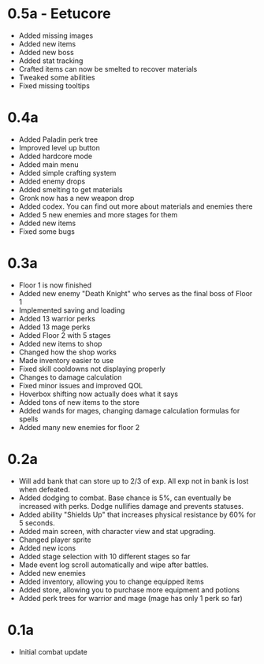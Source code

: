 # 0.5a - Eetucore

- Added missing images
- Added new items
- Added new boss
- Added stat tracking
- Crafted items can now be smelted to recover materials
- Tweaked some abilities
- Fixed missing tooltips

# 0.4a

- Added Paladin perk tree
- Improved level up button
- Added hardcore mode
- Added main menu
- Added simple crafting system
- Added enemy drops
- Added smelting to get materials
- Gronk now has a new weapon drop
- Added codex. You can find out more about materials and enemies there
- Added 5 new enemies and more stages for them
- Added new items
- Fixed some bugs

# 0.3a

- Floor 1 is now finished
- Added new enemy "Death Knight" who serves as the final boss of Floor 1
- Implemented saving and loading
- Added 13 warrior perks
- Added 13 mage perks
- Added Floor 2 with 5 stages
- Added new items to shop
- Changed how the shop works
- Made inventory easier to use
- Fixed skill cooldowns not displaying properly
- Changes to damage calculation
- Fixed minor issues and improved QOL
- Hoverbox shifting now actually does what it says
- Added tons of new items to the store
- Added wands for mages, changing damage calculation formulas for spells
- Added many new enemies for floor 2

# 0.2a

- Will add bank that can store up to 2/3 of exp. All exp not in bank is lost when defeated.
- Added dodging to combat. Base chance is 5%, can eventually be increased with perks. Dodge nullifies damage and prevents statuses.
- Added ability "Shields Up" that increases physical resistance by 60% for 5 seconds.
- Added main screen, with character view and stat upgrading.
- Changed player sprite
- Added new icons
- Added stage selection with 10 different stages so far
- Made event log scroll automatically and wipe after battles.
- Added new enemies
- Added inventory, allowing you to change equipped items
- Added store, allowing you to purchase more equipment and potions
- Added perk trees for warrior and mage (mage has only 1 perk so far)

# 0.1a

- Initial combat update
